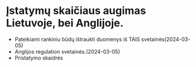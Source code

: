 # Įstatymų skaičiaus augimas Lietuvoje, bei Anglijoje.
- Pateikiami rankiniu būdų ištraukti duomenys iš TAIS svetainės(2024-03-05)
- Anglijos regulation svetainės.(2024-03-05)
- Pristatymo skaidrės


